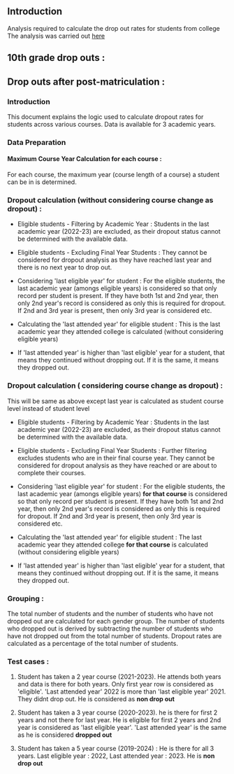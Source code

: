 ## Introduction 
Analysis required to calculate the drop out rates for students from college 
 The analysis was carried out [here](https://colab.research.google.com/drive/13TfDJ94UwWiFQ1zycXdYwR31GrIp5Pja?usp=sharing)

## 10th grade drop outs : 



## Drop outs after post-matriculation : 

### Introduction
This document explains the logic used to calculate dropout rates for students across various courses. Data is available for 3  academic years. 
### Data Preparation

#### Maximum Course Year Calculation for each course : 
For each course, the maximum year (course length of a course) a student can be in is determined.


### Dropout calculation (without considering course change as dropout) :  

 - Eligible students - Filtering by Academic Year :
Students in the last academic year (2022-23) are excluded, as their dropout status cannot be determined with the available data.

- Eligible students - Excluding Final Year Students : They cannot be considered for dropout analysis as they have reached last year and there is no next year to drop out.

-  Considering 'last eligible year' for student :  For the eligible students, the last academic year (amongs eligible years) is considered so that only record per student is present.  If they have both 1st and 2nd year, then only 2nd year's record is considered as only this is required for dropout. If 2nd and 3rd year is present, then only 3rd year is considered etc.  

- Calculating the 'last attended year' for eligible student :  This is the last academic year they attended college is calculated (without considering eligible years)

- If 'last attended year' is higher than 'last eligible' year for a student, that means they continued without dropping out. If it is the same, it means they dropped out.

### Dropout calculation ( considering course change as dropout) :  

This will be same as above except last year is calculated as student course level instead of student level

 - Eligible students - Filtering by Academic Year :
Students in the last academic year (2022-23) are excluded, as their dropout status cannot be determined with the available data.

- Eligible students - Excluding Final Year Students :
Further filtering excludes students who are in their final course year. They cannot be considered for dropout analysis as they have reached or are about to complete their courses.

-  Considering 'last eligible year' for student :  For the eligible students, the last academic year (amongs eligible years) **for that course** is considered so that only record per student is present.  If they have both 1st and 2nd year, then only 2nd year's record is considered as only this is required for dropout. If 2nd and 3rd year is present, then only 3rd year is considered etc.  

- Calculating the 'last attended year' for eligible student :  The last academic year they attended college **for that course** is calculated (without considering eligible years)

- If 'last attended year' is higher than 'last eligible' year for a student, that means they continued without dropping out. If it is the same, it means they dropped out.


### Grouping :  
The total number of students and the number of students who have not dropped out are calculated for each gender group.
The number of students who dropped out is derived by subtracting the number of students who have not dropped out from the total number of students.
Dropout rates are calculated as a percentage of the total number of students.


### Test cases : 

1. Student has taken a 2 year course (2021-2023). He attends both years and data is there for both years.
Only first year row is considered as 'eligible'. 'Last attended year' 2022 is more than 'last eligible year' 2021. They didnt drop out. He is considered as **non drop out** 

2.  Student has taken a 3 year course (2020-2023). he is there for first 2 years and not there for last year.
He is eligible for first 2 years and 2nd year is considered as 'last eligible year'. 'Last attended year' is the same as he is considered **dropped out**

3. Student has taken a 5 year course (2019-2024) : He is there for all 3 years.  Last eligible year :  2022, Last attended year :  2023. He is **non drop out** 
